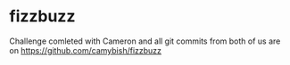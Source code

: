 # fizzbuzz

Challenge comleted with Cameron and all git commits from both of us are on https://github.com/camybish/fizzbuzz